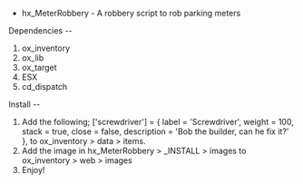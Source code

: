 - hx_MeterRobbery -
A robbery script to rob parking meters

Dependencies --
1. ox_inventory
2. ox_lib
3. ox_target
4. ESX
5. cd_dispatch

Install --
1. Add the following;
	['screwdriver'] = {
		label       = 'Screwdriver',
		weight      = 100,
		stack       = true,
		close       = false,
		description = 'Bob the builder, can he fix it?'
	},
to ox_inventory > data > items.
2. Add the image in hx_MeterRobbery > _INSTALL > images to ox_inventory > web > images
3. Enjoy!
